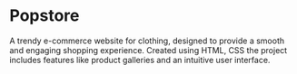 # Popstore
A trendy e-commerce website for clothing, designed to provide a smooth and engaging shopping experience. Created using HTML, CSS the project includes features like product galleries and an intuitive user interface.
